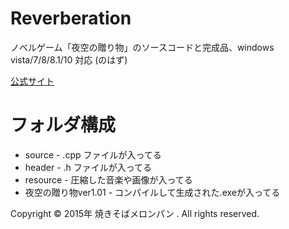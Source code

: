 # Reverberation
ノベルゲーム「夜空の贈り物」のソースコードと完成品、windows vista/7/8/8.1/10 対応 (のはず)  

[公式サイト](http://spinmelon.hp2.jp/)  

# フォルダ構成
- source - .cpp ファイルが入ってる
- header - .h ファイルが入ってる
- resource - 圧縮した音楽や画像が入ってる
- 夜空の贈り物ver1.01 - コンパイルして生成された.exeが入ってる

Copyright © 2015年 焼きそばメロンパン . All rights reserved.
